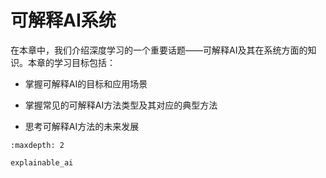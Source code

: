 # 可解释AI系统

在本章中，我们介绍深度学习的一个重要话题——可解释AI及其在系统方面的知识。本章的学习目标包括：

- 掌握可解释AI的目标和应用场景

- 掌握常见的可解释AI方法类型及其对应的典型方法

- 思考可解释AI方法的未来发展

```toc
:maxdepth: 2

explainable_ai
```
